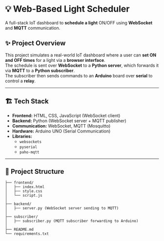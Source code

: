 # 💡 Web-Based Light Scheduler

A full-stack IoT dashboard to **schedule a light** ON/OFF using **WebSocket** and **MQTT** communication.


## ✨ Project Overview

This project simulates a real-world IoT dashboard where a user can **set ON and OFF times** for a light via a **browser interface**.  
The schedule is sent over **WebSocket** to a **Python server**, which forwards it via **MQTT** to a **Python subscriber**.  
The subscriber then sends commands to an **Arduino** board over **serial** to control a **relay**.

---

## 🏗️ Tech Stack

- **Frontend:** HTML, CSS, JavaScript (WebSocket client)
- **Backend:** Python (WebSocket server + MQTT publisher)
- **Communication:** WebSocket, MQTT (Mosquitto)
- **Hardware:** Arduino UNO (Serial Communication)
- **Libraries:** 
  - `websockets`
  - `pyserial`
  - `paho-mqtt`

---

## 📂 Project Structure

```plaintext
├── frontend/
│   ├── index.html
│   ├── style.css
│   └── script.js
│
├── backend/
│   ├── server.py (WebSocket server sending to MQTT)
│
├── subscriber/
│   ├── subscriber.py (MQTT subscriber forwarding to Arduino)
│
├── README.md
└── requirements.txt
